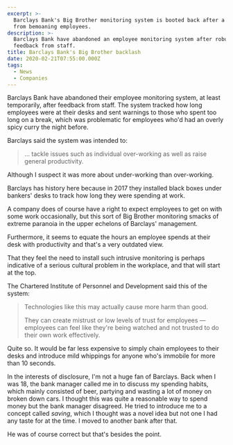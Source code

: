 ```yaml
---
excerpt: >-
  Barclays Bank's Big Brother monitoring system is booted back after a backlash
  from bemoaning employees.
description: >-
  Barclays Bank have abandoned an employee monitoring system after robust
  feedback from staff.
title: Barclays Bank's Big Brother backlash
date: 2020-02-21T07:55:00.000Z
tags:
  - News
  - Companies
---
```

Barclays Bank have abandoned their employee monitoring system, at least temporarily, after feedback from staff. The system tracked how long employees were at their desks and sent warnings to those who spent too long on a break, which was problematic for employees who'd had an overly spicy curry the night before. 

Barclays said the system was intended to:

> … tackle issues such as individual over-working as well as raise general productivity.

Although I suspect it was more about under-working than over-working.

Barclays has history here because in 2017 they installed black boxes under bankers' desks to track how long they were spending at work.

A company does of course have a right to expect employees to get on with some work occasionally, but this sort of Big Brother monitoring smacks of extreme paranoia in the upper echelons of Barclays' management.

Furthermore, it seems to equate the hours an employee spends at their desk with productivity and that's a very outdated view.

That they feel the need to install such intrusive monitoring is perhaps indicative of a serious cultural problem in the workplace, and that will start at the top.

The Chartered Institute of Personnel and Development said this of the system:

> Technologies like this may actually cause more harm than good.
> 
> They can create mistrust or low levels of trust for employees — employees can feel like they're being watched and not trusted to do their own work effectively.

Quite so. It would be far less expensive to simply chain employees to their desks and introduce mild whippings for anyone who's immobile for more than 10 seconds.

In the interests of disclosure, I'm not a huge fan of Barclays. Back when I was 18, the bank manager called me in to discuss my spending habits, which mainly consisted of beer, partying and wasting a lot of money on broken down cars. I thought this was quite a reasonable way to spend money but the bank manager disagreed. He tried to introduce me to a concept called *saving*, which I thought was a novel idea but not one I had any taste for at the time. I moved to another bank after that.

He was of course correct but that's besides the point.

